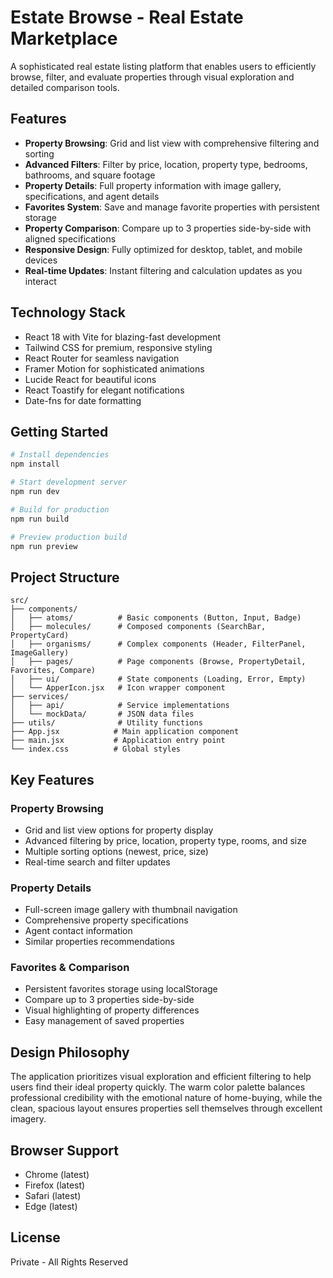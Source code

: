 # Estate Browse - Real Estate Marketplace

A sophisticated real estate listing platform that enables users to efficiently browse, filter, and evaluate properties through visual exploration and detailed comparison tools.

## Features

- **Property Browsing**: Grid and list view with comprehensive filtering and sorting
- **Advanced Filters**: Filter by price, location, property type, bedrooms, bathrooms, and square footage
- **Property Details**: Full property information with image gallery, specifications, and agent details
- **Favorites System**: Save and manage favorite properties with persistent storage
- **Property Comparison**: Compare up to 3 properties side-by-side with aligned specifications
- **Responsive Design**: Fully optimized for desktop, tablet, and mobile devices
- **Real-time Updates**: Instant filtering and calculation updates as you interact

## Technology Stack

- React 18 with Vite for blazing-fast development
- Tailwind CSS for premium, responsive styling
- React Router for seamless navigation
- Framer Motion for sophisticated animations
- Lucide React for beautiful icons
- React Toastify for elegant notifications
- Date-fns for date formatting

## Getting Started

```bash
# Install dependencies
npm install

# Start development server
npm run dev

# Build for production
npm run build

# Preview production build
npm run preview
```

## Project Structure

```
src/
├── components/
│   ├── atoms/          # Basic components (Button, Input, Badge)
│   ├── molecules/      # Composed components (SearchBar, PropertyCard)
│   ├── organisms/      # Complex components (Header, FilterPanel, ImageGallery)
│   ├── pages/          # Page components (Browse, PropertyDetail, Favorites, Compare)
│   ├── ui/             # State components (Loading, Error, Empty)
│   └── ApperIcon.jsx   # Icon wrapper component
├── services/
│   ├── api/            # Service implementations
│   └── mockData/       # JSON data files
├── utils/              # Utility functions
├── App.jsx            # Main application component
├── main.jsx           # Application entry point
└── index.css          # Global styles
```

## Key Features

### Property Browsing
- Grid and list view options for property display
- Advanced filtering by price, location, property type, rooms, and size
- Multiple sorting options (newest, price, size)
- Real-time search and filter updates

### Property Details
- Full-screen image gallery with thumbnail navigation
- Comprehensive property specifications
- Agent contact information
- Similar properties recommendations

### Favorites & Comparison
- Persistent favorites storage using localStorage
- Compare up to 3 properties side-by-side
- Visual highlighting of property differences
- Easy management of saved properties

## Design Philosophy

The application prioritizes visual exploration and efficient filtering to help users find their ideal property quickly. The warm color palette balances professional credibility with the emotional nature of home-buying, while the clean, spacious layout ensures properties sell themselves through excellent imagery.

## Browser Support

- Chrome (latest)
- Firefox (latest)
- Safari (latest)
- Edge (latest)

## License

Private - All Rights Reserved